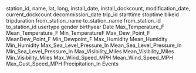 station_id,
name,
lat,
long,
install_date,
install_dockcount,
modification_date,
current_dockcount
decommission_date
trip_id
starttime
stoptime
bikeid
tripduration
from_station_name
to_station_name
from_station_id
to_station_id
usertype
gender
birthyear
Date
Max_Temperature_F
Mean_Temperature_F
Min_TemperatureF
Max_Dew_Point_F
MeanDew_Point_F
Min_Dewpoint_F
Max_Humidity
Mean_Humidity
Min_Humidity
Max_Sea_Level_Pressure_In
Mean_Sea_Level_Pressure_In
Min_Sea_Level_Pressure_In
Max_Visibility_Miles
Mean_Visibility_Miles
Min_Visibility_Miles
Max_Wind_Speed_MPH
Mean_Wind_Speed_MPH
Max_Gust_Speed_MPH
Precipitation_In
Events